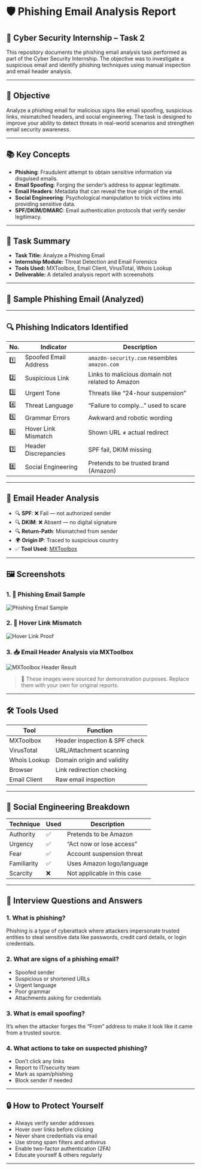 # 🛡️ Phishing Email Analysis Report

## 🚀 Cyber Security Internship – Task 2

This repository documents the phishing email analysis task performed as part of the Cyber Security Internship. The objective was to investigate a suspicious email and identify phishing techniques using manual inspection and email header analysis.

---

## 🎯 Objective

Analyze a phishing email for malicious signs like email spoofing, suspicious links, mismatched headers, and social engineering. The task is designed to improve your ability to detect threats in real-world scenarios and strengthen email security awareness.

---

## 📚 Key Concepts

- **Phishing**: Fraudulent attempt to obtain sensitive information via disguised emails.
- **Email Spoofing**: Forging the sender’s address to appear legitimate.
- **Email Headers**: Metadata that can reveal the true origin of the email.
- **Social Engineering**: Psychological manipulation to trick victims into providing sensitive data.
- **SPF/DKIM/DMARC**: Email authentication protocols that verify sender legitimacy.

---

## 📝 Task Summary

- **Task Title:** Analyze a Phishing Email
- **Internship Module:** Threat Detection and Email Forensics
- **Tools Used:** MXToolbox, Email Client, VirusTotal, Whois Lookup
- **Deliverable:** A detailed analysis report with screenshots

---

## 📨 Sample Phishing Email (Analyzed)


---

## 🔍 Phishing Indicators Identified

| No. | Indicator                | Description |
|-----|--------------------------|-------------|
| 1️⃣ | Spoofed Email Address    | `amaz0n-security.com` resembles `amazon.com` |
| 2️⃣ | Suspicious Link          | Links to malicious domain not related to Amazon |
| 3️⃣ | Urgent Tone              | Threats like “24-hour suspension” |
| 4️⃣ | Threat Language          | “Failure to comply…” used to scare |
| 5️⃣ | Grammar Errors           | Awkward and robotic wording |
| 6️⃣ | Hover Link Mismatch      | Shown URL ≠ actual redirect |
| 7️⃣ | Header Discrepancies     | SPF fail, DKIM missing |
| 8️⃣ | Social Engineering       | Pretends to be trusted brand (Amazon) |

---

## 🧪 Email Header Analysis

- 🔍 **SPF**: ❌ Fail — not authorized sender  
- 🔍 **DKIM**: ❌ Absent — no digital signature  
- 🔍 **Return-Path**: Mismatched from sender  
- 🌍 **Origin IP**: Traced to suspicious country  
- ✅ **Tool Used**: [MXToolbox](https://mxtoolbox.com/EmailHeaders.aspx)

---

## 🖼️ Screenshots

### 1. 📧 Phishing Email Sample
![Phishing Email Sample](https://user-images.githubusercontent.com/74102036/190601064-6d59c31b-bd83-45d8-9675-8c52aa7f02c2.png)

### 2. 🔗 Hover Link Mismatch
![Hover Link Proof](https://blog.malwarebytes.com/wp-content/uploads/2020/03/fake-link-phishing.png)

### 3. 📥 Email Header Analysis via MXToolbox
![MXToolbox Header Result](https://www.talosintelligence.com/images/header_analysis_result.png)

> 📌 These images were sourced for demonstration purposes. Replace them with your own for original reports.

---

## 🛠 Tools Used

| Tool         | Function                        |
|--------------|----------------------------------|
| MXToolbox    | Header inspection & SPF check   |
| VirusTotal   | URL/Attachment scanning         |
| Whois Lookup | Domain origin and validity      |
| Browser      | Link redirection checking       |
| Email Client | Raw email inspection            |

---

## 🧠 Social Engineering Breakdown

| Technique     | Used | Description |
|---------------|------|-------------|
| Authority     | ✅    | Pretends to be Amazon |
| Urgency       | ✅    | “Act now or lose access” |
| Fear          | ✅    | Account suspension threat |
| Familiarity   | ✅    | Uses Amazon logo/language |
| Scarcity      | ❌    | Not applicable in this case |

---

## 💬 Interview Questions and Answers

### 1. **What is phishing?**
Phishing is a type of cyberattack where attackers impersonate trusted entities to steal sensitive data like passwords, credit card details, or login credentials.

### 2. **What are signs of a phishing email?**
- Spoofed sender
- Suspicious or shortened URLs
- Urgent language
- Poor grammar
- Attachments asking for credentials

### 3. **What is email spoofing?**
It’s when the attacker forges the “From” address to make it look like it came from a trusted source.

### 4. **What actions to take on suspected phishing?**
- Don’t click any links
- Report to IT/security team
- Mark as spam/phishing
- Block sender if needed

---

## 🔒 How to Protect Yourself

- Always verify sender addresses
- Hover over links before clicking
- Never share credentials via email
- Use strong spam filters and antivirus
- Enable two-factor authentication (2FA)
- Educate yourself & others regularly

---

